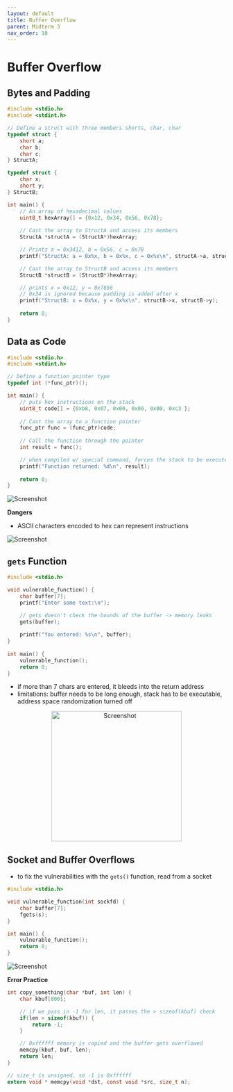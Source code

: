 ```yaml
---
layout: default
title: Buffer Overflow
parent: Midterm 3
nav_order: 10
---
```

# Buffer Overflow
## Bytes and Padding

```C
#include <stdio.h>
#include <stdint.h>

// Define a struct with three members shorts, char, char
typedef struct {
	short a;
	char b;
	char c;
} StructA;

typedef struct {
	char x;
	short y;
} StructB;

int main() { 
	// An array of hexadecimal values
	uint8_t hexArray[] = {0x12, 0x34, 0x56, 0x78};
	
	// Cast the array to StructA and access its members
	StructA *structA = (StructA*)hexArray;

	// Prints a = 0x3412, b = 0x56, c = 0x78
	printf("StructA: a = 0x%x, b = 0x%x, c = 0x%x\n", structA->a, structA->b, structA->c);

	// Cast the array to StructB and access its members
	StructB *structB = (StructB*)hexArray;

	// prints x = 0x12, y = 0x7856
	// 0x34 is ignored because padding is added after x
	printf("StructB: x = 0x%x, y = 0x%x\n", structB->x, structB->y);
	
	return 0;
}
```

## Data as Code

```C
#include <stdio.h>
#include <stdint.h>

// Define a function pointer type
typedef int (*func_ptr)();

int main() {
	// puts hex instructions on the stack
	uint8_t code[] = {0xb8, 0x07, 0x00, 0x00, 0x00, 0xc3 };
	
	// Cast the array to a function pointer
	func_ptr func = (func_ptr)code;
	
	// Call the function through the pointer
	int result = func();

	// when compiled w/ special command, forces the stack to be executed
	printf("Function returned: %d\n", result);
	
	return 0;
}
```

<div>
  <img src="{{ '/images/Screen Shot 2024-04-30 at 4.41.09 PM.png' | relative_url }}" alt="Screenshot">
</div>

**Dangers**
- ASCII characters encoded to hex can represent instructions
<div>
  <img src="{{ '/images/Screen Shot 2024-04-30 at 4.46.18 PM.png' | relative_url }}" alt="Screenshot">
</div>

## `gets` Function

```C
#include <stdio.h>

void vulnerable_function() {
	char buffer[7];
	printf("Enter some text:\n");

	// gets doesn't check the bounds of the buffer -> memory leaks
	gets(buffer);
	
	printf("You entered: %s\n", buffer);
}
	
int main() {
	vulnerable_function();
	return 0;
}
```

- if more than 7 chars are entered, it bleeds into the return address
- limitations: buffer needs to be long enough, stack has to be executable, address space randomization turned off
<div style="text-align: center;">
  <img src="{{ '/images/Screen Shot 2024-04-30 at 4.54.35 PM.png' | relative_url }}" alt="Screenshot" width="300">
</div>

## Socket and Buffer Overflows
- to fix the vulnerabilities with the `gets()` function, read from a socket

```C
#include <stdio.h>

void vulnerable_function(int sockfd) {
	char buffer[7];
	fgets(s);
}

int main() {
	vulnerable_function();
	return 0;
}
```

<div>
  <img src="{{ '/images/Screen Shot 2024-04-30 at 4.59.36 PM.png' | relative_url }}" alt="Screenshot">
</div>

**Error Practice**

```C
int copy_something(char *buf, int len) {
	char kbuf[800];

	// if we pass in -1 for len, it passes the > sizeof(kbuf) check
	if(len > sizeof(kbuf)) {
		return -1;
	}

	// 0xffffff memory is copied and the buffer gets overflowed
	memcpy(kbuf, buf, len);
	return len;
}

// size_t is unsigned, so -1 is 0xffffff
extern void * memcpy(void *dst, const void *src, size_t n);
```
